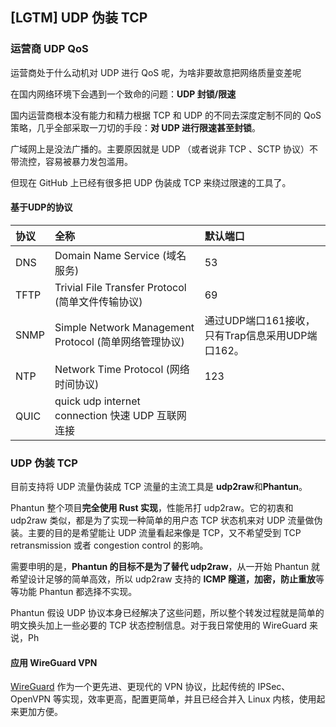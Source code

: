 ## [LGTM] UDP 伪装 TCP

### 运营商 UDP QoS

运营商处于什么动机对 UDP 进行 QoS 呢，为啥非要故意把网络质量变差呢

在国内网络环境下会遇到一个致命的问题：**UDP 封锁/限速**

国内运营商根本没有能力和精力根据 TCP 和 UDP 的不同去深度定制不同的 QoS 策略，几乎全部采取一刀切的手段：**对 UDP 进行限速甚至封锁**。

广域网上是没法广播的。主要原因就是 UDP （或者说非 TCP 、SCTP 协议）不带流控，容易被暴力发包滥用。

但现在 GitHub 上已经有很多把 UDP 伪装成 TCP 来绕过限速的工具了。

#### 基于UDP的协议

| 协议 | 全称                                                  | 默认端口                                         |
| :--- | :---------------------------------------------------- | :----------------------------------------------- |
| DNS  | Domain Name Service (域名服务)                        | 53                                               |
| TFTP | Trivial File Transfer Protocol (简单文件传输协议)     | 69                                               |
| SNMP | Simple Network Management Protocol (简单网络管理协议) | 通过UDP端口161接收，只有Trap信息采用UDP端口162。 |
| NTP  | Network Time Protocol (网络时间协议)                  | 123                                              |
| QUIC | quick udp internet connection 快速 UDP 互联网连接     |                                                  |

### UDP 伪装 TCP

目前支持将 UDP 流量伪装成 TCP 流量的主流工具是 **udp2raw**和**Phantun**。

Phantun 整个项目**完全使用 Rust 实现**，性能吊打 udp2raw。它的初衷和 udp2raw 类似，都是为了实现一种简单的用户态 TCP 状态机来对 UDP 流量做伪装。主要的目的是希望能让 UDP 流量看起来像是 TCP，又不希望受到 TCP retransmission 或者 congestion control 的影响。

需要申明的是，**Phantun 的目标不是为了替代 udp2raw**，从一开始 Phantun 就希望设计足够的简单高效，所以 udp2raw 支持的 **ICMP 隧道，加密，防止重放**等等功能 Phantun 都选择不实现。

Phantun 假设 UDP 协议本身已经解决了这些问题，所以整个转发过程就是简单的明文换头加上一些必要的 TCP  状态控制信息。对于我日常使用的 WireGuard 来说，Ph

#### 应用 WireGuard VPN

[WireGuard](https://mp.weixin.qq.com/mp/appmsgalbum?__biz=MzU1MzY4NzQ1OA==&action=getalbum&album_id=1612086810350829568&scene=173&from_msgid=2247513357&from_itemidx=1&count=3&nolastread=1#wechat_redirect) 作为一个更先进、更现代的 VPN 协议，比起传统的 IPSec、OpenVPN 等实现，效率更高，配置更简单，并且已经合并入 Linux 内核，使用起来更加方便。